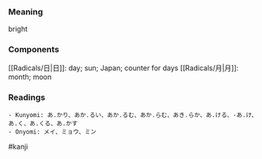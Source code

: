 ### Meaning

bright

### Components

[[Radicals/日|日]]: day; sun; Japan; counter for days [[Radicals/月|月]]: month; moon

### Readings

```
- Kunyomi: あ.かり、あか.るい、あか.るむ、あか.らむ、あき.らか、あ.ける、-あ.け、あ.く、あ.くる、あ.かす
- Onyomi: メイ、ミョウ、ミン
```

#kanji